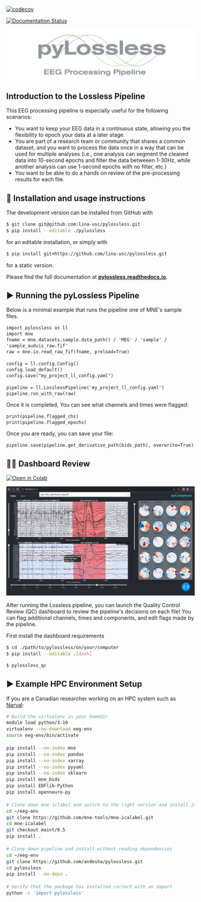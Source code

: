 [![codecov](https://codecov.io/github/lina-usc/pylossless/branch/main/graph/badge.svg?token=SVAD8HTJNG)](https://codecov.io/github/lina-usc/pylossless)

[![Documentation Status](https://readthedocs.org/projects/pylossless/badge/?version=latest)](https://pylossless.readthedocs.io/en/latest/?badge=latest)

![logo](https://github.com/scott-huberty/wip_pipeline-figures/blob/main/logo/Logo_neutral.png)


## Introduction to the Lossless Pipeline

This EEG processing pipeline is especially useful for the following scenarios:

- You want to keep your EEG data in a continuous state, allowing you the flexibility to
  epoch your data at a later stage.
- You are part of a research team or community that shares a common dataset, and you
  want to process the data once in a way that can be used for multiple analyses (i.e.,
  one analysis can segment the cleaned data into 10-second epochs and filter the data
  betweeen 1-30Hz, while another analysis can use 1-second epochs with no filter, etc.)
- You want to be able to do a hands on review of the pre-processing results for each file.

## 📘 Installation and usage instructions

The development version can be installed from GitHub with
```bash
$ git clone git@github.com:lina-usc/pylossless.git
$ pip install --editable ./pylossless
```

for an editable installation, or simply with 
```bash
$ pip install git+https://github.com/lina-usc/pylossless.git
```
for a static version. 

Please find the full documentation at
[**pylossless.readthedocs.io**](https://pylossless.readthedocs.io/en/latest/index.html).


## ▶️ Running the pyLossless Pipeline
Below is a minimal example that runs the pipeline one of MNE's sample files.  
```
import pylossless as ll 
import mne
fname = mne.datasets.sample.data_path() / 'MEG' / 'sample' /  'sample_audvis_raw.fif'
raw = mne.io.read_raw_fif(fname, preload=True)

config = ll.config.Config()
config.load_default()
config.save("my_project_ll_config.yaml")

pipeline = ll.LosslessPipeline('my_project_ll_config.yaml')
pipeline.run_with_raw(raw)
```

Once it is completed, You can see what channels and times were flagged:
```
print(pipeline.flagged_chs)
print(pipeline.flagged_epochs)
```

Once you are ready, you can save your file:
```
pipeline.save(pipeline.get_derivative_path(bids_path), overwrite=True)
```

## 👩‍💻 Dashboard Review
[![Open in Colab](https://camo.githubusercontent.com/84f0493939e0c4de4e6dbe113251b4bfb5353e57134ffd9fcab6b8714514d4d1/68747470733a2f2f636f6c61622e72657365617263682e676f6f676c652e636f6d2f6173736574732f636f6c61622d62616467652e737667)](https://colab.research.google.com/github/lina-usc/pylossless/blob/main/notebooks/qc_example.ipynb)

![QCR Dashboard](https://raw.githubusercontent.com/scott-huberty/wip_pipeline-figures/main/dashboard.png)

After running the Lossless pipeline, you can launch the Quality Control
Review (QC) dashboard to review the pipeline's decisions on each file!
You can flag additional channels, times and components, and edit flags
made by the pipeline.

First install the dashboard requirements
```bash
$ cd ./path/to/pylossless/on/your/computer
$ pip install --editable .[dash]
```

```bash
$ pylossless_qc
```

## ▶️ Example HPC Environment Setup

If you are a Canadian researcher working on an HPC system such as [Narval](https://docs.alliancecan.ca/wiki/Narval/en):

```bash
# Build the virtualenv in your homedir
module load python/3.10
virtualenv --no-download eeg-env
source eeg-env/bin/activate

pip install --no-index mne
pip install --no-index pandas
pip install --no-index xarray
pip install --no-index pyyaml
pip install --no-index sklearn
pip install mne_bids
pip install EDFlib-Python
pip install openneuro-py

# Clone down mne-iclabel and switch to the right version and install it locally
cd ~/eeg-env
git clone https://github.com/mne-tools/mne-icalabel.git
cd mne-icalabel
git checkout maint/0.5
pip install .

# Clone down pipeline and install without reading dependencies
cd ~/eeg-env
git clone https://github.com/andesha/pylossless.git
cd pylossless
pip install --no-deps .

# Verify that the package has installed correct with an import
python -c 'import pylossless'
```
